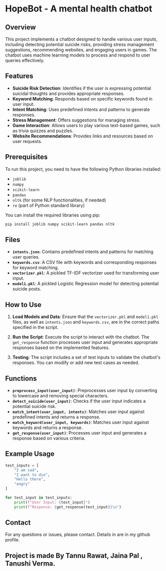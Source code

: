 
# HopeBot - A mental health chatbot 

## Overview

This project implements a chatbot designed to handle various user inputs, including detecting potential suicide risks, providing stress management suggestions, recommending websites, and engaging users in games. The chatbot uses machine learning models to process and respond to user queries effectively.

## Features

- **Suicide Risk Detection**: Identifies if the user is expressing potential suicidal thoughts and provides appropriate responses.
- **Keyword Matching**: Responds based on specific keywords found in user input.
- **Intent Matching**: Uses predefined intents and patterns to generate responses.
- **Stress Management**: Offers suggestions for managing stress.
- **Game Interaction**: Allows users to play various text-based games, such as trivia quizzes and puzzles.
- **Website Recommendations**: Provides links and resources based on user requests.

## Prerequisites

To run this project, you need to have the following Python libraries installed:

- `joblib`
- `numpy`
- `scikit-learn`
- `pandas`
- `nltk` (for some NLP functionalities, if needed)
- `re` (part of Python standard library)

You can install the required libraries using pip:

```bash
pip install joblib numpy scikit-learn pandas nltk
```

## Files

- **`intents.json`**: Contains predefined intents and patterns for matching user queries.
- **`keywords.csv`**: A CSV file with keywords and corresponding responses for keyword matching.
- **`vectorizer.pkl`**: A pickled TF-IDF vectorizer used for transforming user input.
- **`model1.pkl`**: A pickled Logistic Regression model for detecting potential suicide posts.

## How to Use

1. **Load Models and Data**:
   Ensure that the `vectorizer.pkl` and `model1.pkl` files, as well as `intents.json` and `keywords.csv`, are in the correct paths specified in the script.

2. **Run the Script**:
   Execute the script to interact with the chatbot. The `get_response` function processes user input and generates appropriate responses based on the implemented features.

3. **Testing**:
   The script includes a set of test inputs to validate the chatbot's responses. You can modify or add new test cases as needed.

## Functions

- **`preprocess_input(user_input)`**: Preprocesses user input by converting to lowercase and removing special characters.
- **`detect_suicide(user_input)`**: Checks if the user input indicates a potential suicide risk.
- **`match_intent(user_input, intents)`**: Matches user input against predefined intents and returns a response.
- **`match_keyword(user_input, keywords)`**: Matches user input against keywords and returns a response.
- **`get_response(user_input)`**: Processes user input and generates a response based on various criteria.

## Example Usage

```python
test_inputs = [
    "I am sad",
    "I want to die",
    "Hello there",
    "angry"
]

for test_input in test_inputs:
    print(f"User Input: {test_input}")
    print(f"Response: {get_response(test_input)}\n")
```


## Contact

For any questions or issues, please contact. Details in are in my github profile.

## Project is made By Tannu Rawat, Jaina Pal , Tanushi Verma.


